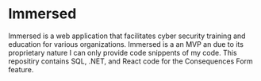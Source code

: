 <h1>Immersed</h1>
Immersed is a web application that facilitates cyber security training and education for various organizations. Immersed is a an MVP an due to its proprietary nature I can only provide code snippents of my code. This repositiry contains SQL, .NET, and React code for the Consequences Form feature. 
